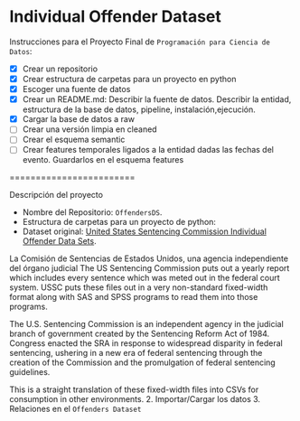 Individual Offender Dataset
========================

Instrucciones para el Proyecto Final de ``Programación para Ciencia de Datos``:

- [x] Crear un repositorio
- [x] Crear estructura de carpetas para un proyecto en python
- [x] Escoger una fuente de datos
- [x] Crear un README.md: Describir la fuente de datos. Describir la entidad, estructura de la base de datos, pipeline, instalación,ejecución.
- [x] Cargar la base de datos a raw
- [ ] Crear una versión limpia en cleaned
- [ ] Crear el esquema semantic
- [ ] Crear features temporales ligados a la entidad dadas las fechas del evento. Guardarlos en el esquema features

========================

Descripción del proyecto

- Nombre del Repositorio: ``OffendersDS``.
- Estructura de carpetas para un proyecto de python: 
- Dataset original: [United States Sentencing Commission Individual Offender Data Sets](https://kevinhayeswilson.com/data.html).

La Comisión de Sentencias de Estados Unidos, una agencia independiente del órgano judicial 
The US Sentencing Commission puts out a yearly report which includes every sentence which was meted out in the federal court system. USSC puts these files out in a very non-standard fixed-width format along with SAS and SPSS programs to read them into those programs.

The U.S. Sentencing Commission is an independent agency in the judicial branch of government created by the Sentencing Reform Act of 1984. Congress enacted the SRA in response to widespread disparity in federal sentencing, ushering in a new era of federal sentencing through the creation of the Commission and the promulgation of federal sentencing guidelines.

This is a straight translation of these fixed-width files into CSVs for consumption in other environments. 
2. Importar/Cargar los datos
3. Relaciones en el ``Offenders Dataset``
